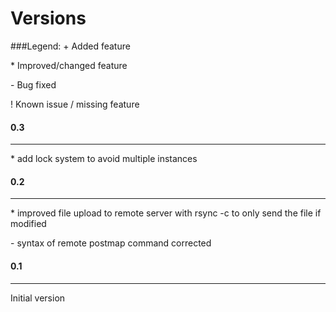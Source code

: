 Versions
========

###Legend:
\+ Added feature

\* Improved/changed feature

\- Bug fixed

\! Known issue / missing feature

#### 0.3
------------
\* add lock system to avoid multiple instances

#### 0.2
------------
\* improved file upload to remote server with rsync -c to only send the file if modified

\- syntax of remote postmap command corrected

#### 0.1
------------
Initial version